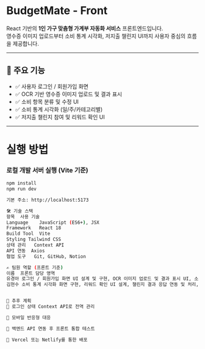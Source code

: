 #  BudgetMate - Front

React 기반의 **1인 가구 맞춤형 가계부 자동화 서비스** 프론트엔드입니다.  
영수증 이미지 업로드부터 소비 통계 시각화, 저지출 챌린지 UI까지 사용자 중심의 흐름을 제공합니다.

---

## 🚀 주요 기능

- ✅ 사용자 로그인 / 회원가입 화면
- ✅ OCR 기반 영수증 이미지 업로드 및 결과 표시
- ✅ 소비 항목 분류 및 수정 UI
- ✅ 소비 통계 시각화 (일/주/카테고리별)
- ✅ 저지출 챌린지 참여 및 리워드 확인 UI

---

# 실행 방법

### 로컬 개발 서버 실행 (Vite 기준)

```bash
npm install
npm run dev

기본 주소: http://localhost:5173

🛠 기술 스택
항목	사용 기술
Language	JavaScript (ES6+), JSX
Framework	React 18
Build Tool	Vite
Styling	Tailwind CSS
상태 관리	Context API
API 연동	Axios
협업 도구	Git, GitHub, Notion

✍️ 팀원 역할 (프론트 기준)
이름	프론트 담당 영역
유경아	로그인 / 회원가입 화면 UI 설계 및 구현, OCR 이미지 업로드 및 결과 표시 UI, 소비 항목 분류/수정 UI, 무지출 챌린지 참여 화면 개발
김현수	소비 통계 시각화 화면 구현, 리워드 확인 UI 설계, 챌린지 결과 응답 연동 및 처리, API 연동 흐름 검토 및 UI 반영


📌 추후 계획
🔐 로그인 상태 Context API로 전역 관리

📱 모바일 반응형 대응

🧪 백엔드 API 연동 후 프론트 통합 테스트

🚀 Vercel 또는 Netlify를 통한 배포